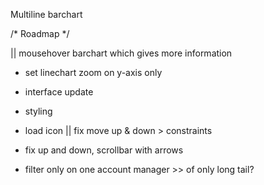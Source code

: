 Multiline barchart 



/* Roadmap */

|| mousehover barchart which gives more information
- set linechart zoom on y-axis only
- interface update
- styling
- load icon
|| fix move up & down > constraints
- fix up and down, scrollbar with arrows

- filter only on one account manager >> of only long tail?
